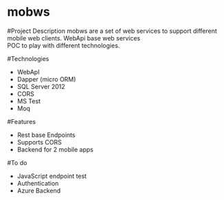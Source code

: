 mobws
=====

#Project Description
mobws are a set of web services to support different  mobile web clients.
WebApi base web services  
POC to play with different technologies.

#Technologies
* WebApI 
* Dapper (micro ORM)
* SQL Server 2012
* CORS
* MS Test
* Moq

#Features
* Rest base Endpoints
* Supports CORS
* Backend for 2 mobile apps

#To do
* JavaScript endpoint test
* Authentication
* Azure Backend
